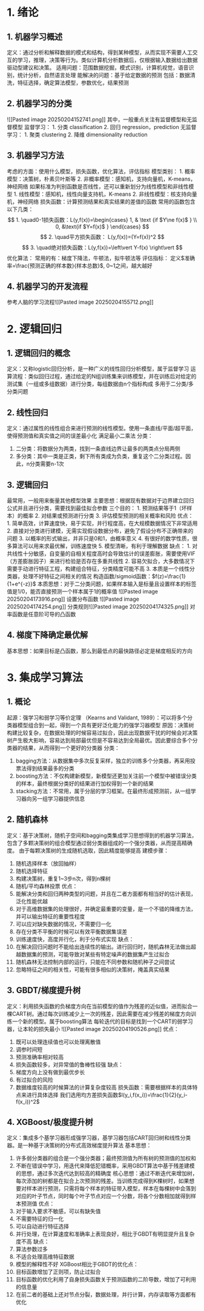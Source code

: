 # 1. 绪论
## 1. 机器学习概述
定义：通过分析和解释数据的模式和结构，得到某种模型，从而实现不需要人工交互的学习，推理，决策等行为。类似计算机分析数据后，仅根据输入数据给出数据驱动型建议和决策。
适用问题：范围数据挖掘，模式识别，计算机视觉，语音识别，统计分析，自然语言处理
能解决的问题：基于给定数据的预测
包括：数据清洗，特征选择，确定算法模型，参数优化，结果预测
## 2. 机器学习的分类
![[Pasted image 20250204152741.png]]
其中，一般重点关注有监督模型和无监督模型
监督学习：
	1. 分类 classification
	2. 回归 regression，prediction
无监督学习：
	1. 聚类 clustering
	2. 降维 dimensionality reduction
## 3. 机器学习方法
考虑的方面：使用什么模型，损失函数，优化算法，评估指标
模型类别：
	1. 概率模型：决策树，朴素贝叶斯等
	2. 非概率模型：感知机，支持向量机，K-means，神经网络
如果标准为判别函数是否线性，还可以重新划分为线性模型和非线性模型
	1. 线性模型：感知机，线性向量支持机，K-means
	2. 非线性模型：核支持向量机，神经网络
损失函数：计算预测结果和真实结果的差值的函数
常用的函数包含以下几类：
$$
	1. \quad0-1损失函数：L(y,f(x))=\begin{cases} 1, & \text {if $Y\ne f(x)$ } \\ 0, &\text{if $Y=f(x)$ } \end{cases}
$$
$$
	2. \quad平方损失函数： L(y,f(x))=(Y=f(x))^2
$$
$$
	3. \quad绝对损失函数：L(y,f(x))=\left\vert Y-f(x) \right\vert
$$
优化算法：
常用的有：梯度下降法，牛顿法，拟牛顿法等
评估指标：
定义$准确率=\frac{预测正确的样本数}{样本总数}$, 0~1之间，越大越好
## 4. 机器学习的开发流程
参考人脑的学习流程![[Pasted image 20250204155712.png]]

# 2. 逻辑回归
## 1. 逻辑回归的概念
定义：又称logistic回归分析，是一种广义的线性回归分析模型，属于监督学习
运算流程：类似回归过程，通过给定的N组训练集来训练模型，并在训练后对给定的测试集（一组或多组数据）进行分类，每组数据由n个指标构成
多用于二分类/多分类问题
## 2. 线性回归
定义：通过属性的线性组合来进行预测的线性模型。使用一条直线/平面/超平面，使得预测值和真实值之间的误差最小化
满足最小二乘法
分类：
1. 二分类：将数据分为两类，找到一条直线边界让最多的两类点分局两侧
2. 多分类：其中一类是正类，剩下所有类成为负类，重复这个二分类过程。因此，n分类需要n-1次
## 3. 逻辑回归
最常用，一般用来衡量其他模型效果
主要思想：根据现有数据对于边界建立回归公式并且进行分类，需要找到最佳拟合参数
三个目的：
	1. 预测结果等于1（坏样本）的概率
	2. 对结果或预测进行分类
	3. 评估模型预测的相关概率和风险
优点：
	1. 简单高效，计算速度快，易于实现，并行程度高，在大规模数据情况下非常适用
	2. 直接对分类进行建模，无需实现假设数据分布，避免了假设分布不正确带来的问题
	3. 以概率的形式输出，并非只是0和1，由概率意义
	4. 有很好的数学性质，很多算法可以用来求最优解，训练速度快
	5. 模型清晰，有利于理解数据
缺点：
	1. 对共线性十分敏感，自变量的自相关程度高时会导致估计的误差膨胀，需要使用VIF（方差膨胀因子）来进行检验是否存在多重共线性
	2. 容易欠拟合，大多数情况下需要手动进行特征工程，构建组合特征，分类精度可能不高
	3. 本质是一个线性分类器，处理不好特征之间相关的情况
构造函数/sigmoid函数：$f(z)=\frac{1}{1+e^{-z}}$
本质思想：对于二分类问题，如果样本输入是标量且设置样本的标签值是1/0，能否直接预测一个样本属于1的概率值
![[Pasted image 20250204173916.png]]
设置分布函数
![[Pasted image 20250204174254.png]]
分类规则![[Pasted image 20250204174325.png]]
对率函数是任意阶可导的凸函数
## 4. 梯度下降确定最优解
基本思想：如果目标是凸函数，那么到最低点的最快路径必定是梯度相反的方向
# 3. 集成学习算法
## 1. 概论
起源：强学习和弱学习等价定理 （Kearns and Validant, 1989）：可以将多个分类器模型组合到一起，得到一个具有更好泛化能力的强学习器模型
原因：决策树构建比较复杂，在数据处理的时候容易过拟合，因此出现数据干扰的时候会对决策树产生极大影响，容易达到局部最优但是不容易达到全局最优。因此要综合多个分类器的结果，从而得到一个更好的分类器
分类：
1. bagging方法：从数据集中多次反复采样，独立的训练多个分类器，再采用投票法得到结果最多的分类
2. boosting方法：不仅构建新模型，新模型还更加关注前一个模型中被错误分类的样本，最终根据分类好的结果进行加权得到一个新的结果
3. stacking方法：不常用，属于分层的学习框架。在最终形成预测前，从一组学习器向另一组学习器提供信息
## 2. 随机森林
定义：基于决策树，随机子空间和bagging类集成学习思想得到的机器学习算法，包含了多颗决策树的组合模型通过弱分类器组成的一个强分类器，从而提高精确度。
由于每颗决策树的生成随机选取，因此精度能够提高
建模步骤：
1. 随机选择样本（放回抽样）
2. 随机选择特征
3. 构建决策树，重复1~3步n次，得到n棵树
4. 随机/平均森林投票
优点：
1. 能解决分类和回归两种类型的问题，并且在二者方面都有相当好的估计表现，泛化性能优越
2. 对于高维数据集的处理很好，并确定最重要的变量，是一个不错的降维方法，并可以输出特征的重要性程度
3. 可以应对缺失数据的情况，不需要归一化
4. 存在分类不平衡的时候可以有效平衡数据集误差
5. 训练速度快，高度并行化，利于分布式实现
缺点：
1. 在解决回归问题时不能给出连续性的输出。进行回归时，随机森林无法做出超越数据集的预测，可能导致对某些有特定噪声的数据集产生过拟合
2. 随机森林无法控制内部的运行，只能在不同参数和随机种子之间尝试
3. 忽略特征之间的相关性，可能有很多相似的决策树，掩盖真实结果
## 3. GBDT/梯度提升树
定义：利用损失函数的负梯度方向在当前模型的值作为残差的近似值，进而拟合一棵CART树。通过每次训练减少上一次的残差，因此需要在减少残差的梯度方向训练一个新的模型。属于boosting算法
每轮迭代的目标是找到一个CART的弱学习器，让本轮的损失最小
![[Pasted image 20250204190526.png]]
优点：
1. 既可以处理连续值也可以处理离散值
2. 调参时间短
3. 预测准确率相对较高
4. 损失函数较多，对异常值的鲁棒性较强
缺点：
1. 梯度方向上没有做到最优步长
2. 有过拟合的风险
3. 数据维度较高的时候算法的计算复杂度较高
损失函数：需要根据样本的具体特点来进行具体选择
我们选用均方差损失函数$l(y_i,f(x_i))=\frac{1}{2}(y_i-f(x_i))^2$
## 4. XGBoost/极度提升树
定义：集成多个基学习器形成强学习器，基学习器包括CART回归树和线性分类器。是一种基于决策树的分布式高效梯度提升算法
基本思想：
1. 许多弱分类器的组合是一个强分类器；最终预测值为所有树的预测值的加权和
2. 不断在错误中学习，用迭代来降低犯错概率，采用GBDT算法中基于残差建模的思想，通过多次迭代达到较高的精确度
核心思想：通过不断迭代来增加树，每次添加的树都是在拟合上次预测的残差。当训练完成得到K棵树时，如果想要对样本进行预测，只需将每个样本的特征带入模型，样本在每棵树中会落到对应的叶子节点，同时每个叶子节点对应一个分数，将各个分数相加就得到样本预测值
优点：
1. 对于输入要求不敏感，可以有缺失值
2. 不需要特征的归一化
3. 可以自动进行特征选择
4. 并行处理，在计算速度和准确率上表现良好，相比于GBDT有明显提升且复杂度不高
缺点：
1. 算法参数过多
2. 不适合处理高维特征数据
3. 模型的解释性不好
XGBoost相比于GBDT的优化点：
1. 目标函数增加了正则项，防止过拟合
2. 目标函数的优化利用了自身损失函数关于预测函数的二阶导数，增加了可利用的信息量
3. 在前二者的基础上还对节点分裂，数据处理，并行计算，内存读取等方面都有优化
